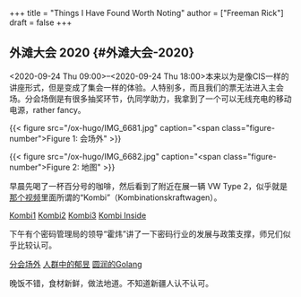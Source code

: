 +++
title = "Things I Have Found Worth Noting"
author = ["Freeman Rick"]
draft = false
+++

## 外滩大会 2020 {#外滩大会-2020}

<span class="timestamp-wrapper"><span class="timestamp">&lt;2020-09-24 Thu 09:00&gt;&#x2013;&lt;2020-09-24 Thu 18:00&gt;</span></span>本来以为是像CIS一样的讲座形式，但是变成了集会一样的体验。人特别多，而且我们的票无法进入主会场。分会场倒是有很多抽奖环节，仇同学助力，我拿到了一个可以无线充电的移动电源，rather fancy。

<a id="figure--fig:bund-2020-outside"></a>

{{< figure src="/ox-hugo/IMG_6681.jpg" caption="<span class=\"figure-number\">Figure 1: </span>会场外" >}}

<a id="figure--fig:bund-2020-map"></a>

{{< figure src="/ox-hugo/IMG_6682.jpg" caption="<span class=\"figure-number\">Figure 2: </span>地图" >}}

早晨先喝了一杯百分号的咖啡，然后看到了附近在展一辆 VW Type 2，似乎就是[那个视频](https://www.youtube.com/watch?v=d6m08InT8Oo)里面所谓的“Kombi”（Kombinationskraftwagen）。

[Kombi1](/ox-hugo/IMG_6683.jpg) [Kombi2](/ox-hugo/IMG_6684.jpg) [Kombi3](/ox-hugo/IMG_6685.jpg) [Kombi Inside](/ox-hugo/IMG_6686.jpg)

下午有个密码管理局的领导“霍炜”讲了一下密码行业的发展与政策支撑，师兄们似乎比较认可。

[分会场外](/ox-hugo/IMG_6693.jpg) [人群中的郁昱](/ox-hugo/IMG_6696.jpg) [圆润的Golang](/ox-hugo/IMG_6698.jpg)

晚饭不错，食材新鲜，做法地道。不知道新疆人认不认可。
